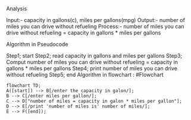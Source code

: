 Analysis 

Input:- capacity in gallons(c), miles per gallons(mpg) 
Output:- number of miles  you can drive without refueling
Process:- number of miles you can drive without refueling = capacity in gallons * miles per gallons 

Algorithm in Pseudocode

Step1; start
Step2; read capacity in gallons and miles per gallons 
Step3; Comput  number of miles you can drive without refueling = capacity in gallons * miles per gallons 
Step4; print number of miles you can drive without refueling
Step5; end
Algorithm in flowchart :
#Flowchart
```mermaid
flowchart TD;
A([start]) --> B[/enter the capacity in galon/];
B --> C[/enter miles per gallon/];
C --> D["number of miles = capacity in galon * miles per gallon"];
D --> E[/print 'number of miles is' number of miles/];
E --> F([end]);
```
